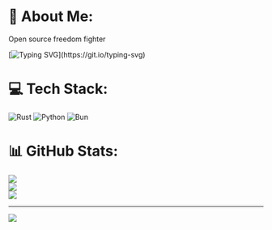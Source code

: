 # 💫 About Me:
Open source freedom fighter

[![Typing SVG](https://readme-typing-svg.demolab.com?font=Fira+Code&pause=1000&width=435&lines=Stupid.)](https://git.io/typing-svg)

# 💻 Tech Stack:
![Rust](https://img.shields.io/badge/rust-%23000000.svg?style=for-the-badge&logo=rust&logoColor=white) ![Python](https://img.shields.io/badge/python-3670A0?style=for-the-badge&logo=python&logoColor=ffdd54) ![Bun](https://img.shields.io/badge/Bun-%23000000.svg?style=for-the-badge&logo=bun&logoColor=white)
# 📊 GitHub Stats:
![](https://github-readme-stats.vercel.app/api?username=Saturn7569&theme=dark&hide_border=false&include_all_commits=false&count_private=false)<br/>
![](https://github-readme-streak-stats.herokuapp.com/?user=Saturn7569&theme=dark&hide_border=false)<br/>
![](https://github-readme-stats.vercel.app/api/top-langs/?username=Saturn7569&theme=dark&hide_border=false&include_all_commits=false&count_private=false&layout=compact)

---
[![](https://visitcount.itsvg.in/api?id=Saturn7569&icon=0&color=0)](https://visitcount.itsvg.in)

<!-- Proudly created with GPRM ( https://gprm.itsvg.in ) -->
